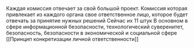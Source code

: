 Каждая комиссия отвечает за свой большой проект. Комиссия которая привлекает из каждого органа свое ответственное лицо, которое будет отвечать за принятие нужных решений
Сейчас их 11 штук
В основном в сфере информационной безопасности, технологический суверенитет, безопасность, безопасности в экономической и социальной сфере
[[Принцип конкретизации личной ответственности]]